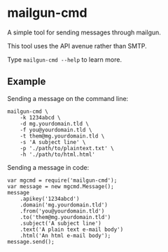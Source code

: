 # mailgun-cmd

A simple tool for sending messages through mailgun.

This tool uses the API avenue rather than SMTP.

Type `mailgun-cmd --help` to learn more.

## Example

Sending a message on the command line:

```
mailgun-cmd \
    -k 1234abcd \
    -d mg.yourdomain.tld \
    -f you@yourdomain.tld \
    -t them@mg.yourdomain.tld \
    -s 'A subject line' \
    -p './path/to/plaintext.txt' \
    -h './path/to/html.html'
```

Sending a message in code:

```
var mgcmd = require('mailgun-cmd');
var message = new mgcmd.Message();
message
    .apikey('1234abcd')
    .domain('mg.yourdomain.tld')
    .from('you@yourdomain.tld')
    .to('them@mg.yourdomain.tld')
    .subject('A subject line')
    .text('A plain text e-mail body')
    .html('An html e-mail body');
message.send();
```
